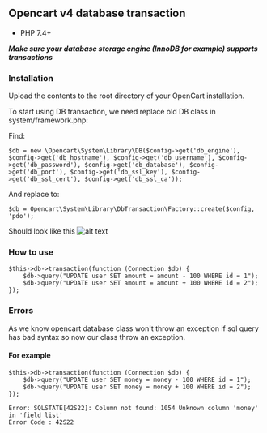 ## Opencart v4 database transaction

* PHP 7.4+

***Make sure your database storage engine (InnoDB for example) supports transactions***

### Installation
Upload the contents to the root directory of your OpenCart installation.

To start using DB transaction, we need replace old DB class in system/framework.php:

Find:
```
$db = new \Opencart\System\Library\DB($config->get('db_engine'), $config->get('db_hostname'), $config->get('db_username'), $config->get('db_password'), $config->get('db_database'), $config->get('db_port'), $config->get('db_ssl_key'), $config->get('db_ssl_cert'), $config->get('db_ssl_ca'));
```
And replace to:
```
$db = Opencart\System\Library\DbTransaction\Factory::create($config, 'pdo');
```
Should look like this
![alt text](https://i.ibb.co/tM2wFVy/Screenshot-1.jpg)

### How to use

```
$this->db->transaction(function (Connection $db) {
    $db->query("UPDATE user SET amount = amount - 100 WHERE id = 1");
    $db->query("UPDATE user SET amount = amount + 100 WHERE id = 2");
});
```

### Errors
As we know opencart database class won't throw an exception if sql query has bad syntax so now our class throw an exception.
#### For example
```
$this->db->transaction(function (Connection $db) {
    $db->query("UPDATE user SET money = money - 100 WHERE id = 1");
    $db->query("UPDATE user SET money = money + 100 WHERE id = 2");
});
```

```
Error: SQLSTATE[42S22]: Column not found: 1054 Unknown column 'money' in 'field list'
Error Code : 42S22
```